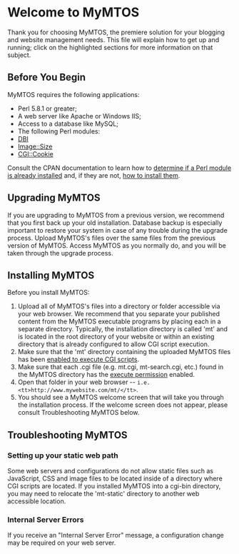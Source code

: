 Welcome to MyMTOS
=============

Thank you for choosing MyMTOS, the premiere solution for your blogging and website management needs.
This file will explain how to get up and running; click on the highlighted sections for more information on that subject.

Before You Begin
--------

MyMTOS requires the following applications:

* Perl 5.8.1 or greater;
* A web server like Apache or Windows IIS;
* Access to a database like MySQL;
* The following Perl modules:
 * [DBI](http://search.cpan.org/dist/DBI)
 * [Image::Size](http://search.cpan.org/dist/Image-Size)
 * [CGI::Cookie](http://search.cpan.org/search?query=cgi-cookie&mode=module)

Consult the CPAN documentation to learn how to [determine if a Perl module is already installed](http://www.cpan.org/misc/cpan-faq.html#How_installed_modules) and,
if they are not, [how to install them](http://www.cpan.org/misc/cpan-faq.html#How_install_Perl_modules).

Upgrading MyMTOS
--------
If you are upgrading to MyMTOS from a previous version, we recommend that you first back up your old installation.
Database backup is especially important to restore your system in case of any trouble during the upgrade process.
Upload MyMTOS's files over the same files from the previous version of MyMTOS.
Access MyMTOS as you normally do, and you will be taken through the upgrade process.

Installing MyMTOS
--------

Before you install MyMTOS:

1. Upload all of MyMTOS's files into a directory or folder accessible via your web browser. We recommend that you separate your published content from the MyMTOS executable programs by placing each in a separate directory. Typically, the installation directory is called 'mt' and is located in the root directory of your website or within an existing directory that is already configured to allow CGI script execution.
2. Make sure that the 'mt' directory containing the uploaded MyMTOS files has been <a href="http://httpd.apache.org/docs/2.0/howto/cgi.html#nonscriptalias">enabled to execute CGI scripts</a>.
3. Make sure that each .cgi file (e.g. mt.cgi, mt-search.cgi, etc.) found in the MyMTOS directory has the <a href="http://www.elated.com/articles/understanding-permissions/">execute permission</a> enabled.
4. Open that folder in your web browser -- `i.e. <tt>http://www.mywebsite.com/mt/</tt>`.
5. You should see a MyMTOS welcome screen that will take you through the installation process. If the welcome screen does not appear, please consult Troubleshooting MyMTOS below.

Troubleshooting MyMTOS
--------

### Setting up your static web path

Some web servers and configurations do not allow static files such as JavaScript, CSS and image files to be located inside of a directory where CGI scripts are located. If you installed MyMTOS into a cgi-bin directory, you may need to relocate the 'mt-static' directory to another web accessible location.

### Internal Server Errors

If you receive an "Internal Server Error" message, a configuration change may be required on your web server.

